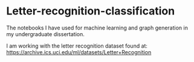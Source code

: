 # Letter-recognition-classification
The notebooks I have used for machine learning and graph generation in my undergraduate dissertation.

I am working with the letter recognition dataset found at: https://archive.ics.uci.edu/ml/datasets/Letter+Recognition
